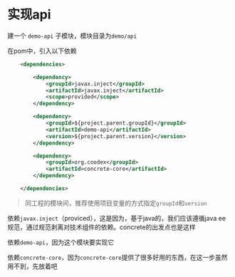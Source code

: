 # 实现api

建一个 `demo-api` 子模块，模块目录为`demo/api`

在pom中，引入以下依赖

```xml
    <dependencies>

        <dependency>
            <groupId>javax.inject</groupId>
            <artifactId>javax.inject</artifactId>
            <scope>provided</scope>
        </dependency>

        <dependency>
            <groupId>${project.parent.groupId}</groupId>
            <artifactId>demo-api</artifactId>
            <version>${project.parent.version}</version>
        </dependency>

        <dependency>
            <groupId>org.coodex</groupId>
            <artifactId>concrete-core</artifactId>
        </dependency>

    </dependencies>
```

> 同工程的模块间，推荐使用项目变量的方式指定`groupId`和`version`

依赖`javax.inject`（proviced），这是因为，基于java的，我们应该遵循java ee规范，通过规范剥离对技术组件的依赖。concrete的出发点也是这样 

依赖`demo-api`，因为这个模块要实现它

依赖`concrete-core`，因为`concrete-core`提供了很多好用的东西，在这一步虽然用不到，先放着吧



